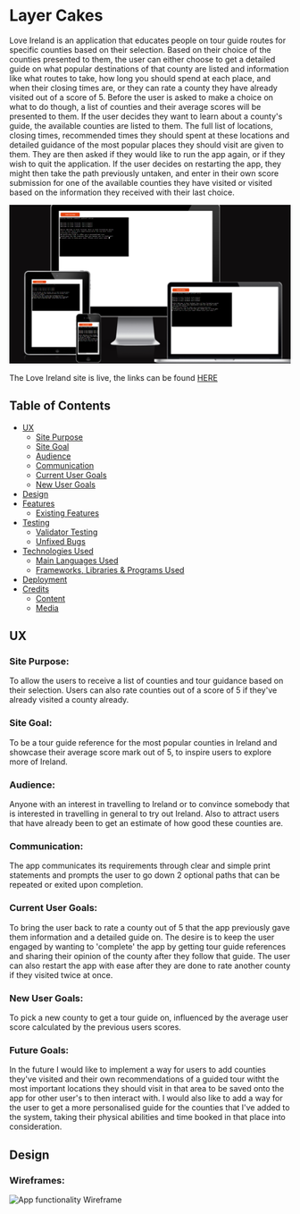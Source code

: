 # Layer Cakes

Love Ireland is an application that educates people on tour guide routes for specific counties based on their selection. Based on their choice of the counties presented to them, the user can either choose to get a detailed guide on what popular destinations of that county are listed and information like what routes to take, how long you should spend at each place, and when their closing times are, or they can rate a county they have already visited out of a score of 5. Before the user is asked to make a choice on what to do though, a list of counties and their average scores will be presented to them. If the user decides they want to learn about a county's guide, the available counties are listed to them. The full list of locations, closing times, recommended times they should spent at these locations and detailed guidance of the most popular places they should visit are given to them. They are then asked if they would like to run the app again, or if they wish to quit the application. If the user decides on restarting the app, they might then take the path previously untaken, and enter in their own score submission for one of the available counties they have visited or visited based on the information they received with their last choice.

![Site view across devices](assets/images/readme-amiresponsive.png)

The Love Ireland site is live, the links can be found [HERE](https://love-ireland.herokuapp.com/)


## Table of Contents
+ [UX](#ux "UX")
  + [Site Purpose](#site-purpose "Site Purpose")
  + [Site Goal](#site-goal "Site Goal")
  + [Audience](#audience "Audience")
  + [Communication](#communication "Communication")
  + [Current User Goals](#current-user-goals "Current User Goals")
  + [New User Goals](#new-user-goals "New User Goals")
+ [Design](#design "Design")
+ [Features](#features "Features")
  + [Existing Features](#existing-features "Existing Features")
+ [Testing](#testing "Testing")
  + [Validator Testing](#validator-testing "Validator Testing")
  + [Unfixed Bugs](#unfixed-bugs "Unfixed Bugs")
+ [Technologies Used](#technologies-used "Technologies Used")
  + [Main Languages Used](#main-languages-used "Main Languages Used")
  + [Frameworks, Libraries & Programs Used](#frameworks-libraries-programs-used "Frameworks, Libraries & Programs Used")
+ [Deployment](#deployment "Deployment")
+ [Credits](#credits "Credits")
  + [Content](#content "Content")
  + [Media](#media "Media")

## UX

### Site Purpose:
To allow the users to receive a list of counties and tour guidance based on their selection. Users can also rate counties out of a score of 5 if they've already visited a county already. 

### Site Goal: 
To be a tour guide reference for the most popular counties in Ireland and showcase their average score mark out of 5, to inspire users to explore more of Ireland.

### Audience:
Anyone with an interest in travelling to Ireland or to convince somebody that is interested in travelling in general to try out Ireland. Also to attract users that have already been to get an estimate of how good these counties are. 

### Communication:
The app communicates its requirements through clear and simple print statements and prompts the user to go down 2 optional paths that can be repeated or exited upon completion.

### Current User Goals:
To bring the user back to rate a county out of 5 that the app previously gave them information and a detailed guide on. The desire is to keep the user engaged by wanting to 'complete' the app by getting tour guide references and sharing their opinion of the county after they follow that guide. The user can also restart the app with ease after they are done to rate another county if they visited twice at once.

### New User Goals:
To pick a new county to get a tour guide on, influenced by the average user score calculated by the previous users scores.

### Future Goals:
In the future I would like to implement a way for users to add counties they've visited and their own recommendations of a guided tour witht the most important locations they should visit in that area to be saved onto the app for other user's to then interact with. I would also like to add a way for the user to get a more personalised guide for the counties that I've added to the system, taking their physical abilities and time booked in that place into consideration. 

## Design

### Wireframes:
![App functionality Wireframe](assets/images/readme-wireframe.png)